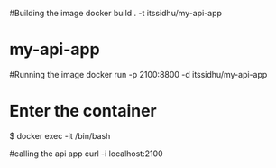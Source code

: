 #Building the image
docker build . -t itssidhu/my-api-app
  
# my-api-app
#Running the image
docker run -p 2100:8800 -d itssidhu/my-api-app

# Enter the container
$ docker exec -it <container id> /bin/bash

#calling the api app
curl -i localhost:2100
